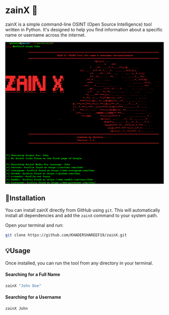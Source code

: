 # zainX 🐺

zainX is a simple command-line OSINT (Open Source Intelligence) tool written in Python. It's designed to help you find information about a specific name or username across the internet.

![My project's user interface](https://github.com/KHADERSHAREEF19/zainX/blob/main/banner.png)

## 🚀Installation

You can install zainX directly from GitHub using `git`. This will automatically install all dependencies and add the `zainX` command to your system path.

Open your terminal and run:

```bash
git clone https://github.com/KHADERSHAREEF19/zainX.git
```

## 💡Usage

Once installed, you can run the tool from any directory in your terminal.

#### Searching for a Full Name
```bash
zainX "John Doe"
```

#### Searching for a Username
```bash
zainX John
```
